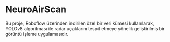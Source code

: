 # NeuroAirScan
Bu proje, Roboflow üzerinden indirilen özel bir veri kümesi kullanılarak, YOLOv8 algoritması ile radar uçaklarını tespit etmeye yönelik geliştirilmiş bir görüntü işleme uygulamasıdır.
